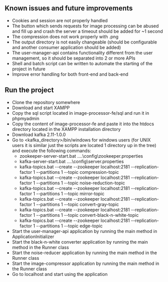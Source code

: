 ## Known issues and future improvements
* Cookies and session are not properly handled
* The button which sends requests for image processing can be abused and fill up and crash the server a timeout should be added for ~1 second
* The compression does not work properly with .png
* The output directory is not easily changeable (should be configurable and another consumer application should be added)
* The user-manager-api contains functionality different from the user management, so it should be separated into 2 or more APIs
* Shell and batch script can be written to automate the starting of the project in future
* Improve error handling for both front-end and back-end
## Run the project
* Clone the repository somewhere
* Download and start XAMPP
* Copy the sql script located in image-processor-fe/sql and run it in phpmyadmin
* Copy the content of image-processor-fe and paste it into the htdocs directory located in the XAMPP installation directory
* Download kafka 2.11-1.0.0
* Go to <kafka_directory>/bin/windows for windows users (for UNIX users it is similar just the scripts are located 1 directory up in the tree) and execute the following commands:
    * zookeeper-server-start.bat ..\..\config\zookeeper.properties
    * kafka-server-start.bat ..\..\config\server.properties
    * kafka-topics.bat --create --zookeeper localhost:2181 --replication-factor 1 --partitions 1 --topic compression-topic
    * kafka-topics.bat --create --zookeeper localhost:2181 --replication-factor 1 --partitions 1 --topic noise-reduction-topic
    * kafka-topics.bat --create --zookeeper localhost:2181 --replication-factor 1 --partitions 1 --topic mirror-topic
    * kafka-topics.bat --create --zookeeper localhost:2181 --replication-factor 1 --partitions 1 --topic convert-gray-topic
    * kafka-topics.bat --create --zookeeper localhost:2181 --replication-factor 1 --partitions 1 --topic convert-black-n-white-topic
    * kafka-topics.bat --create --zookeeper localhost:2181 --replication-factor 1 --partitions 1 --topic edge-topic
* Start the user-manager-api application by running the main method in ApplicationInitializer
* Start the black-n-white converter application by running the main method in the Runner class
* Start the noise-reducer application by running the main method in the Runner class
* Start the image-compressor application by running the main method in the Runner class
* Go to localhost and start using the application